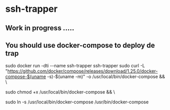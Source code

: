 # ssh-trapper

##  Work in progress ..... 



## You should use docker-compose to deploy de trap 

sudo docker run  -dti --name ssh-trapper ssh-trapper  sudo curl -L "https://github.com/docker/compose/releases/download/1.25.0/docker-compose-$(uname -s)-$(uname -m)" -o /usr/local/bin/docker-compose && \\

sudo chmod +x /usr/local/bin/docker-compose && \\

sudo ln -s /usr/local/bin/docker-compose /usr/bin/docker-compose
